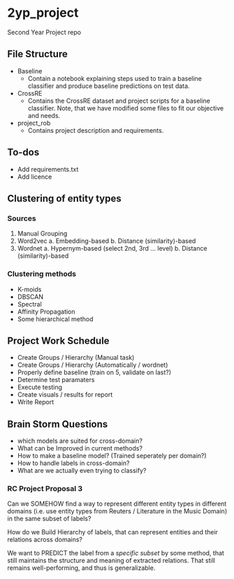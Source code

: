 # 2yp_project
Second Year Project repo

## File Structure
- Baseline
    - Contain a notebook explaining steps used to train a baseline classifier and produce baseline predictions on test data.
- CrossRE
    - Contains the CrossRE dataset and project scripts for a baseline classifier. Note, that we have modified some files to fit our objective and needs.
- project_rob
    - Contains project description and requirements.

## To-dos
- Add requirements.txt
- Add licence

## Clustering of entity types
### Sources
1. Manual Grouping
2. Word2vec
    a. Embedding-based
    b. Distance (similarity)-based
3. Wordnet
    a. Hypernym-based (select 2nd, 3rd ... level)
    b. Distance (similarity)-based
### Clustering methods
- K-moids
- DBSCAN
- Spectral
- Affinity Propagation
- Some hierarchical method

## Project Work Schedule
- Create Groups / Hierarchy (Manual task)
- Create Groups / Hierarchy (Automatically / wordnet)
- Properly define baseline (train on 5, validate on last?)
- Determine test paramaters
- Execute testing
- Create visuals / results for report
- Write Report

## Brain Storm Questions
 - which models are suited for cross-domain? 
 - What can be Improved in current methods?
 - How to make a baseline model? (Trained seperately per domain?)
 - How to handle labels in cross-domain?
 - What are we actually even trying to classify?

### RC Project Proposal 3
Can we SOMEHOW find a way to represent different entity types in different domains (i.e. use entity types from Reuters / Literature in the Music Domain) in the same subset of labels? 

How do we Build Hierarchy of labels, that can represent entities and their relations across domains? 

We want to PREDICT the label from a *specific subset* by some method, that still maintains the structure and meaning of extracted relations. That still remains well-performing, and thus is generalizable.